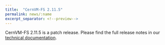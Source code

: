 ```yaml
---
title:  "CernVM-FS 2.11.5"
permalink: news/:name
excerpt_separator: <!--preview-->
---
```


CernVM-FS 2.11.5 is a patch release. Please find the full release notes in our <a href="https://cvmfs.readthedocs.io/en/2.11/cpt-releasenotes.html">technical documentation</a>.

<!--preview-->
